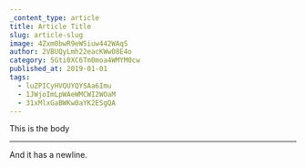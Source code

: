 ```yaml
---
_content_type: article
title: Article Title
slug: article-slug
image: 4Zxm0bwR9eWSiuw442WAqS
author: 2VBUQyLmh22eacKWw08E4o
category: 5Gti0XC6Tm0moa4WMYM0cw
published_at: 2019-01-01
tags:
  - luZPICyHVQUYQYSAa6Imu
  - 1JWjoImLpWAeWMCWI2WOaM
  - 31xMlxGaBWKw0aYK2ESgQA
---
```


This is the body

---

And it has a newline.

